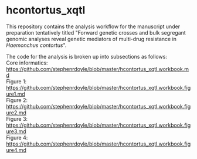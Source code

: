 # hcontortus_xqtl

This repository contains the analysis workflow for the manuscript under preparation
tentatively titled "Forward genetic crosses and bulk segregant genomic analyses reveal genetic mediators of multi-drug resistance in *Haemonchus contortus*".

The code for the analysis is broken up into subsections as follows:  
Core informatics: https://github.com/stephenrdoyle/blob/master/hcontortus_xqtl.workbook.md  
Figure 1: https://github.com/stephenrdoyle/blob/master/hcontortus_xqtl.workbook.figure1.md  
Figure 2: https://github.com/stephenrdoyle/blob/master/hcontortus_xqtl.workbook.figure2.md  
Figure 3: https://github.com/stephenrdoyle/blob/master/hcontortus_xqtl.workbook.figure3.md  
Figure 4: https://github.com/stephenrdoyle/blob/master/hcontortus_xqtl.workbook.figure4.md  
